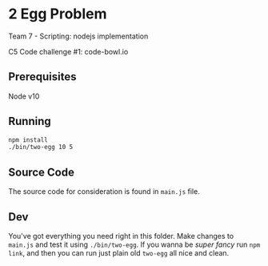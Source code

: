 # 2 Egg Problem

Team 7 - Scripting: nodejs implementation

C5 Code challenge #1: code-bowl.io

## Prerequisites

Node v10

## Running

```bash
npm install
./bin/two-egg 10 5
```

## Source Code

The source code for consideration is found in `main.js` file.

## Dev

You've got everything you need right in this folder. Make changes to `main.js` and test it using `./bin/two-egg`. If you wanna be _super fancy_ run `npm link`, and then you can run just plain old `two-egg` all nice and clean.